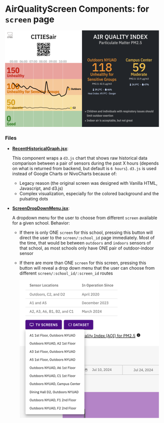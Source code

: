 # AirQualityScreen Components: for `screen` page

![screen-page](/documentation/screen-page.png)

### Files

- [**RecentHistoricalGraph.jsx**](./RecentHistoricalGraph.jsx): 
  
  This component wraps a `d3.js` chart that shows raw historical data comparison between a pair of sensors during the past X hours (depends on what is returned from backend, but default is `6 hours`). `d3.js` is used instead of Google Charts or NivoCharts because of:
    - Legacy reason (the original screen was designed with Vanilla HTML, Javascript, and d3.js)
    - Complex visualization, especially for the colored background and the pulsating dots

- [**ScreenDropDownMenu.jsx**](./ScreenDropDownMenu.jsx): 

  A dropdown menu for the user to choose from different `screen` available for a given school. Behavior:

  - If there is only ONE `screen` for this school, pressing this button will direct the user to the `screen/:school_id` page immediately. Most of the time, that would be between `outdoors` and `indoors` sensors of that school, as most schools only have ONE pair of outdoor-indoor sensor

  - If there are more than ONE `screen` for this screen, pressing this button will reveal a drop down menu that the user can choose from different `screen/:school_id/:screen_id` routes

      ![screen-drop-down-menu](/documentation/screen-drop-down-menu.png)
